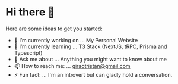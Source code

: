 # Hi there 👋

Here are some ideas to get you started:

- 🔭 I’m currently working on ... My Personal Website
- 🌱 I’m currently learning ... T3 Stack (NextJS, tRPC, Prisma and Typescript)
- 💬 Ask me about ... Anything you might want to know about me
- 📫 How to reach me: ... giraotristan@gmail.com
- ⚡ Fun fact: ... I'm an introvert but can gladly hold a conversation.

